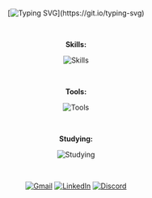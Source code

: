 <div align="center">

<br>

[![Typing SVG](https://readme-typing-svg.herokuapp.com/?font=Verdana&pause=1000&color=ffffff&size=40&center=true&vCenter=true&width=1000&lines=Oi%2C+eu+sou+o+Jefferson!;Mobile+Developer!)](https://git.io/typing-svg)


<br>

**Skills:**

![Skills](https://skillicons.dev/icons?i=dart,flutter,javascript,typescript,react,next,tailwind)

<br>

**Tools:**

![Tools](https://skillicons.dev/icons?i=vscode,git,vercel,docker,figma,github,discord)

<br>

**Studying:**

![Studying](https://skillicons.dev/icons?i=firebase,nodejs,nestjs,redux,gulp,jest)

<br>

[![Gmail](https://img.shields.io/badge/-Gmail-%23333?style=for-the-badge&logo=gmail&logoColor=white)](mailto:contato@jefferson.dev)
[![LinkedIn](https://img.shields.io/badge/-LinkedIn-%23333?style=for-the-badge&logo=linkedin&logoColor=white)](https://www.linkedin.com/in/jeffersonkako)
[![Discord](https://img.shields.io/badge/Discord-%23333?style=for-the-badge&logo=discord&logoColor=white)](https://discordapp.com/channels/@me/1119920127509549107)

<br>

<!-- ![avatarkakogit](https://github.com/jeffersonkako/jeffersonkako/assets/104142117/976f39d0-ef13-4d11-b71e-0b2b0bb01a3d) -->


</div>
